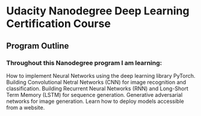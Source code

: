 # Udacity Nanodegree Deep Learning Certification Course
## Program Outline
### Throughout this Nanodegree program I am learning:

How to implement Neural Networks using the deep learning library PyTorch.
Building Convolutional Netral Networks (CNN) for image recognition and classification.
Building Recurrent Neural Networks (RNN) and Long-Short Term Memory (LSTM) for sequence generation.
Generative adversarial networks for image generation.
Learn how to deploy models accessible from a website.
